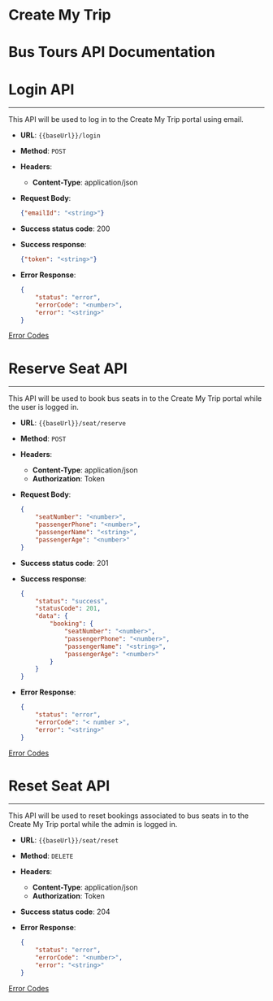 # Create My Trip

# Bus Tours API Documentation

# Login API

---

This API will be used to log in to the Create My Trip portal using email.

- **URL**: `{{baseUrl}}/login`
- **Method**: `POST`
- **Headers**:
    - **Content-Type**: application/json
- **Request Body**:
    
    ```json
    {"emailId": "<string>"}
    ```
    
- **Success status code**: 200
- **Success response**:
    
    ```json
    {"token": "<string>"}
    ```
    
- **Error Response**:
    
    ```json
    {
    	"status": "error",
    	"errorCode": "<number>",
    	"error": "<string>"
    }
    ```
    

[Error Codes](https://www.notion.so/9dc1155554ea49a9b5459f85b646097a)

# Reserve Seat API

---

This API will be used to book bus seats in to the Create My Trip portal while the user is logged in.

- **URL**: `{{baseUrl}}/seat/reserve`
- **Method**: `POST`
- **Headers**:
    - **Content-Type**: application/json
    - **Authorization**: Token
- **Request Body**:
    
    ```json
    {    
    	"seatNumber": "<number>",    
    	"passengerPhone": "<number>",    
    	"passengerName": "<string>",    
    	"passengerAge": "<number>"
    }
    ```
    
- **Success status code**: 201
- **Success response**:
    
    ```json
    {
    	"status": "success",
    	"statusCode": 201,
    	"data": {
    		"booking": {
    			"seatNumber": "<number>",
    			"passengerPhone": "<number>",
    			"passengerName": "<string>",
    			"passengerAge": "<number>"
    		}
    	}
    }
    ```
    
- **Error Response**:
    
    ```json
    {
    	"status": "error",
    	"errorCode": "< number >",
    	"error": "<string>"
    }
    ```
    

[Error Codes](https://www.notion.so/dead03989fbd46da9fa558e7ba1d5446)

# Reset Seat API

---

This API will be used to reset bookings associated to bus seats in to the Create My Trip portal while the admin is logged in.

- **URL**: `{{baseUrl}}/seat/reset`
- **Method**: `DELETE`
- **Headers**:
    - **Content-Type**: application/json
    - **Authorization**: Token
- **Success status code**: 204
- **Error Response**:
    
    ```json
    {
    	"status": "error",
    	"errorCode": "<number>",
    	"error": "<string>"
    }
    ```
    

[Error Codes](https://www.notion.so/2250bb13d37b405d8862dcfc964a3f37)